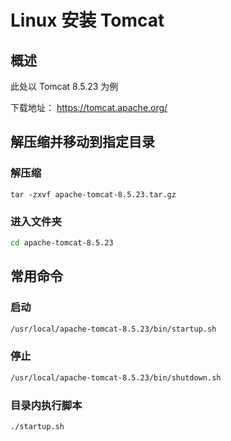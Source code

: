 #  Linux 安装 Tomcat

## 概述
此处以 Tomcat 8.5.23 为例

下载地址：
<https://tomcat.apache.org/>

## 解压缩并移动到指定目录
### 解压缩

```SH
tar -zxvf apache-tomcat-8.5.23.tar.gz
```

### 进入文件夹
```sh
cd apache-tomcat-8.5.23
```

## 常用命令

### 启动

```sh
/usr/local/apache-tomcat-8.5.23/bin/startup.sh
```

### 停止

```sh
/usr/local/apache-tomcat-8.5.23/bin/shutdown.sh
```
### 目录内执行脚本

```sh
./startup.sh
```
